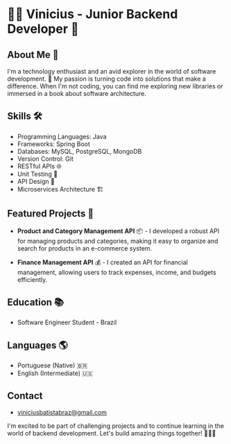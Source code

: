 # 👨‍💻 Vinicius - Junior Backend Developer 👾

## About Me 🚀
I'm a technology enthusiast and an avid explorer in the world of software development. 🌟 My passion is turning code into solutions that make a difference. When I'm not coding, you can find me exploring new libraries or immersed in a book about software architecture.

## Skills 🛠️
- Programming Languages: Java
- Frameworks: Spring Boot
- Databases: MySQL, PostgreSQL, MongoDB
- Version Control: Git
- RESTful APIs 🌐
- Unit Testing 🧪
- API Design 📏
- Microservices Architecture 🏗️

## Featured Projects 💼

- **Product and Category Management API** 📦 - I developed a robust API for managing products and categories, making it easy to organize and search for products in an e-commerce system.

- **Finance Management API** 💰 - I created an API for financial management, allowing users to track expenses, income, and budgets efficiently.

## Education 📚
- Software Engineer Student - Brazil

## Languages 🌎
- Portuguese (Native) 🇧🇷
- English (Intermediate) 🇺🇸

## Contact
- viniciusbatistabraz@gmail.com

I'm excited to be part of challenging projects and to continue learning in the world of backend development. Let's build amazing things together! 🚀👨‍💻
